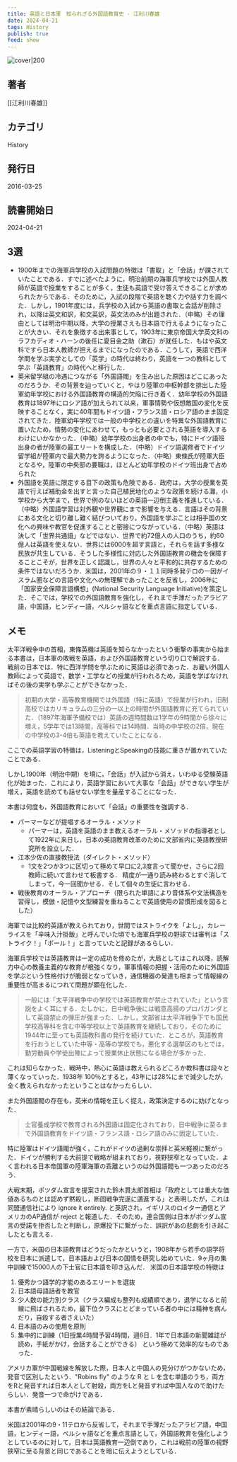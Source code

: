 ```yaml
---
title: 英語と日本軍　知られざる外国語教育史 - 江利川春雄
date: 2024-04-21
tags: History
publish: true
feed: show
---
```

![cover|200](http://books.google.com/books/content?id=QOT6DwAAQBAJ&printsec=frontcover&img=1&zoom=1&source=gbs_api)
## 著者
[[江利川春雄]]
## カテゴリ
History
## 発行日
2016-03-25
## 読書開始日
2024-04-21

## 3選
 - 1900年までの海軍兵学校の入試問題の特徴は「書取」と「会話」が課されていたことである．すでに述べたように，明治前期の海軍兵学校では外国人教師が英語で授業をすることが多く，生徒も英語で受け答えできることが求められたからである．そのために，入試の段階で英語を聴く力や話す力を調べた．しかし，1901年度には，兵学校の入試から英語の書取と会話が削除され，以降は英文和訳，和文英訳，英文法のみが出題された．（中略）その理由としては明治中期以降，大学の授業さえも日本語で行えるようになったことが大きい．それを象徴する出来事として，1903年に東京帝国大学英文科のラフカディオ・ハーンの後任に夏目金之助（漱石）が就任した．もはや英文科ですら日本人教師が担えるまでになったのである．こうして，英語で西洋学問を学ぶ実学としての「英学」の時代は終わり，英語を一つの教科として学ぶ「英語教育」の時代へと移行した．
 - 英米留学組の冷遇につながる「外国語閥」を生み出した原因はどこにあったのだろうか．その背景を辿っていくと，やはり陸軍の中枢幹部を排出した陸軍幼年学校における外国語教育の構造的欠陥に行き着く．幼年学校の外国語教育は1897年にロシア語が加えられて以来，軍事情勢や仮想敵国の変化を反映することなく，実に40年間もドイツ語・フランス語・ロシア語のまま固定されてきた．陸軍幼年学校では一般の中学校との違いを特異な外国語教育に置いたため，情勢の変化にあわせて，もっとも必要とされる英語を導入するわけにいかなかった．（中略）幼年学校の出身者の中でも，特にドイツ語班出身の者が陸軍の最エリートを構成した．（中略）ドイツ語選修者でドイツ留学組が陸軍内で最大勢力を誇るようになった．（中略）東條氏が陸軍大臣となるや，陸軍の中央部の要職は，ほとんど幼年学校のドイツ班出身で占められた
 - 外国語を英語に限定する目下の政策も危険である．政府は，大学の授業を英語で行えば補助金を出すと言った自己植民地化のような政策を続ける灘，小学校から大学まで，世界で例のないほどの英語一辺倒主義を推進している．（中略）外国語学習は対外観や世界観にまで影響を与える．言語はその背景にある文化と切り離し難く結びついており，外国語を学ぶことは相手国の文化への興味や教官を促進することと密接につながっている．（中略）英語は決して「世界共通語」などではない．世界で約72億人の人口のうち，約60億人は英語を使えない．世界には6000を超す言語と，それらを話す多様な民族が共生している．そうした多様性に対応した外国語教育の機会を保障することこそが，世界を正しく認識し，世界の人々と平和的に共存するための条件ではないだろうか．米国は，2001年の９・１１同時多発テロの一因がイスラム圏などの言語や文化への無理解であったことを反省し，2006年に「国家安全保障言語構想」(National Security Language Initiative)を策定した．そこでは，学校での外国語教育を強化し，それまで手薄だったアラビア語，中国語，ヒンディー語，ペルシャ語などを重点言語に指定している．
## メモ

太平洋戦争中の首相，東條英機は英語を知らなかったという衝撃の事実から始まる本書は，日本軍の敗戦を英語，および外国語教育という切り口で解説する．
戦前の日本では．特に西洋学問を学ぶために英語は必須であった．お雇い外国人教師によって英語で，数学・工学などの授業が行われるため，英語を学ばなければその後の実学も学ぶことができなかった．

> 初期の大学・高等教育機関では外国語（特に英語）で授業が行われ，旧制高校ではカリキュラムの三分の一以上の時間が外国語教育に充てられていた．（1897年海軍予備校では）英語の週時間数は1学年の9時間から徐々に増え，5学年では13時間，高等科では14時間．当時の中学校の2倍，現在の中学校の3-4倍も英語を教えていたことになる．

ここでの英語学習の特徴は，ListeningとSpeakingの技能に重きが置かれていたことである．

しかし1900年（明治中期）を境に，「会話」が入試から消え，いわゆる受験英語化が始まった．これにより，英語学習において大事な「会話」ができない学生が増え，英語を読めても話せない学生を量産することになった．

本書は何度も，外国語教育において「会話」の重要性を強調する．
 - パーマーなどが提唱するオーラル・メソッド
	 - パーマーは，英語を英語のまま教えるオーラル・メソッドの指導者として1922年に来日し，日本の英語教育改革のために文部省内に英語教授研究所を設立した．
 - 江本少佐の直接教授法（ダイレクト・メソッド） 
	 - 1文を2つか3つに区切って極めて早口に2,3度言って聞かせ，さらに2回教師に続いて言わせて板書する．  精度が一通り読み終わるとすぐ消してしまって，今一回聞かせる．そして個々の生徒に言わせる．
 - 戦後教育のオーラル・アプローチ（限られた単語により音体系や文法構造を習得し，模倣・記憶や文型練習を重ねることで英語使用の習慣形成を図るとした）

海軍では比較的英語が教えられており，世間ではストライクを「よし」，カレーライスを「辛味入汁掛飯」と呼んでいた頃でも海軍兵学校の野球では審判は「ストライク！」「ボール！」と言っていたと記録があるらしい．

海軍兵学校では英語教育は一定の成功を修めたが，大局としてはこれ以降，読解力中心の教養主義的な教育が根強くなり，軍事情報の把握・活用のために外国語を学ぶという性格付けが脆弱となっていき，通信機器の発達も相まって情報線の重要性が高まるにつれて問題が顕在化した．

> 一般には「太平洋戦争中の学校では英語教育が禁止されていた」という言説をよく耳にする．たしかに，日中戦争後には戦意高揚のプロパガンダとして英語禁止の弾圧が強まった．しかし，文部省は太平洋戦争下でも国民学校高等科を含む中等学校以上で英語教育を継続しており，そのために1944年に至っても英語教科書の発行を続けていた．ところが，英語教育を行おうとしていた中等・高等の学校でも，悪化する選挙区のもとでは，勤労動員や学徒出陣によって授業休止状態になる場合が多かった．

これは知らなかった．戦時中，熱心に英語は教えられるどころか教科書は段々と薄くなっていった．1938年 100％とすると，43年には28%にまで減少したが，全く教えられなかったということはなかったらしい．


また外国語閥の存在も，英米の情報を正しく捉え，政策決定するのに妨げとなった．

> 士官養成学校で教育される外国語は固定化されており，日中戦争に至るまで外国語教育をドイツ語・フランス語・ロシア語のみに固定していた．

特に陸軍はドイツ語閥が強く，これがドイツの過剰な崇拝と英米軽視に繋がった．ドイツが勝利する大前提で戦略が組まれており，視野狭窄となっていた．よく言われる日本帝国軍の陸軍海軍の乖離というのは外国語閥も一つあったのだろう．

大戦末期，ポツダム宣言を提案された鈴木貫太郎首相は「政府としては重大な価値あるものとは認めず黙殺し，断固戦争完遂に邁進する」と表明したが，これは同盟通信社により ignore it entirely. と英訳され，イギリスのロイター通信とアメリカのAP通信が reject と報道した．そのため，連合国側は日本がポツダム宣言の受諾を拒否したと判断し，原爆投下に繋がった．誤訳があの悲劇を引き起こしたとも言える．


一方で，米国の日本語教育はどうだったかというと，1908年から若手の語学将校を日本に派遣して，日本語および日本の国情を研究し始めていた．9ヶ月の集中訓練で15000人の下士官に日本語を叩き込んだ．
米国の日本語学校の特徴は
1. 優秀かつ語学的才能のあるエリートを選抜
2. 日本語母語話者を教官 
3. 少人数の能力別クラス（クラス編成も整列も成績順であり，退学になると前線に飛ばされるため，最下位クラスにとどまっている者の中には精神を病んだり，自殺する者さえいた） 
4. 日本語のみの使用を原則
5. 集中的に訓練（1日授業4時間予習4時間，週6日．1年で日本語の新聞雑誌が読め，手紙がかけ，会話することができる）
という極めて効率的なものであった．

アメリカ軍が中国戦線を解放した際，日本人と中国人の見分けがつかないため，発音で区別したという．"Robins fly" のような R と L を含む単語のうち，両方をRと発音すれば日本人として射殺，両方をLと発音すれば中国人なので助けたらしい．発音一つで命がけである．

本書が素晴らしいのはその結論である．

米国は2001年の9・11テロから反省して，それまで手薄だったアラビア語，中国語，ヒンディー語，ペルシャ語などを重点言語として，外国語教育を強化しようとしているのに対して，日本は英語教育一辺倒であり，これは戦前の陸軍の視野狭窄に至る背景と同じであることを暗に伝えようとしている．

